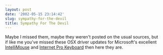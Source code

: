 ```yaml
---
layout: post
date: '2002-05-15 23:14:42'
slug: sympathy-for-the-devil
title: Sympathy For The Devil
---
```


Maybe I missed them, maybe they weren't posted on the usual sources, but if like me you've missed these OSX driver updates for Microsoft's excellent [IntelliMouse](http://www.microsoft.com/mac/download/hardware/intellipointOSX.asp) and [Internet Pro Keyboard](http://www.microsoft.com/mac/DOWNLOAD/hardware/IntelliTypeOSX.asp) then here they are.